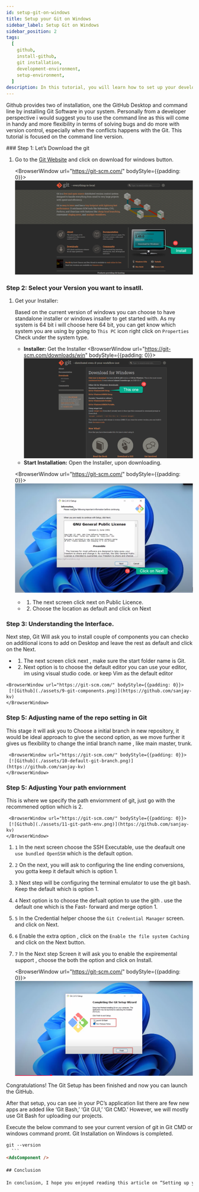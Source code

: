 ```yaml
---
id: setup-git-on-windows
title: Setup your Git on Windows
sidebar_label: Setup Git on Windows
sidebar_position: 2
tags:
  [
    github,
    install-github,
    git installation,
    development-environment,
    setup-environment,
  ]
description: In this tutorial, you will learn how to set up your development environment for Git And GitHub.
---
```


Github provides two of installation, one the GitHub Desktop and command line by installing Git Software in your system. Personally from a developer perspective i would suggest you to use the command line as this will come in handy and more flexibility in terms of solving bugs and do more with version control, especially when the conflicts happens with the Git. This tutorial is focused on the command line version. 

<AdsComponent />
### Step 1: Let’s Download the git 

1. Go to the [Git Website](https://git-scm.com/) and click on download for windows button.

    <BrowserWindow url="https://git-scm.com/" bodyStyle={{padding: 0}}>    
     [![GitHub](./assets/6-git-setup.png)](https://git-scm.com/)
    </BrowserWindow>


### Step 2: Select your Version you want to insatll.

1. Get your Installer:

   Based on the current version of windows you can choose to have standalone installer or windows insaller to get started with. As my system is 64 bit i will choose here 64 bit, you can get know which system you are using by going to ``This PC`` icon right click on ``Properties`` Check under the system type. 

     - **Installer:** Get the Installer
    <BrowserWindow url="https://git-scm.com/downloads/win" bodyStyle={{padding: 0}}>    
     [![GitHub](./assets/7-git-installer.png)](https://git-scm.com/downloads/win)
    </BrowserWindow>
        

     - **Start Installation:** Open the Installer, upon downloading. 
          
   
    <BrowserWindow url="https://git-scm.com/" bodyStyle={{padding: 0}}>    
     [![GitHub](./assets/8-Git-setup01.png)](https://git-scm.com/)
    </BrowserWindow>

   - 1. The next screen click next on Public Licence.
   - 2. Choose the location as default and click on Next

<AdsComponent />

### Step 3: Understanding the Interface.

Next step, Git Will ask you to install couple of components you can checko on additional icons to add on Desktop and leave the rest as default and click on the Next.

   - 1. The next screen click next , make sure the start folder name is Git.
   - 2. Next option is to choose the default editor  you can use your editor, im using visual studio code. or keep Vim as the default editor


    <BrowserWindow url="https://git-scm.com/" bodyStyle={{padding: 0}}>    
     [![Github](./assets/9-git-components.png)](https://github.com/sanjay-kv)
    </BrowserWindow>

   
### Step 5:  Adjusting name of the repo setting in Git

This stage it will ask you to Choose a initial branch in new repository, it would be ideal approach to give the second option, as we move further it gives us flexibility to change the intial branch name , like main master, trunk. 


     <BrowserWindow url="https://git-scm.com/" bodyStyle={{padding: 0}}>    
     [![Github](./assets/10-default-git-branch.png)](https://github.com/sanjay-kv)
    </BrowserWindow>

   
### Step 5:  Adjusting Your path enviornment

This is where we specify the path enviornment of git, just go with the recommened option which is 2.

     <BrowserWindow url="https://git-scm.com/" bodyStyle={{padding: 0}}>    
     [![Github](./assets/11-git-path-env.png)](https://github.com/sanjay-kv)
    </BrowserWindow>


1. ``1`` In the next screen choose the SSH Executable, use the deafault one ``use bundled OpenSSH`` which is the default option.
2. ``2`` On the next, you will ask to configuring the line ending conversions, you gotta keep it default which is option 1.
3. ``3`` Next step will be configuring the terminal emulator to use the git bash. Keep the default which is option 1.
4. ``4`` Next option is to choose the defualt option to use the gith . use the default one which is the Fast- forward and merge option 1.
5. ``5`` In the Credential helper choose the ``Git Credential Manager`` screen. and click on Next.
6. ``6`` Enable the extra option , click on the ``Enable the file system Caching`` and click on the Next button. 
7.  ``7`` In the Next step Screen it will ask you to enable the expiremental support , choose the both the option and click on Install. 

     <BrowserWindow url="https://git-scm.com/" bodyStyle={{padding: 0}}>    
     [![Github](./assets/12-git-final-setup.png)](https://github.com/sanjay-kv)
    </BrowserWindow>

Congratulations! The Git Setup has been finished and now you can launch the GitHub.

After that setup, you can see in your PC’s application list there are few new apps are added like ‘Git Bash,’ ‘Git GUI,’ ‘Git CMD.’ However, we will mostly use Git Bash for uploading our projects.

Execute the below command to see your current version of git in Git CMD or windows command promt. Git Installation on Windows is completed.

  ```html title="Check git is installed properly"
git --version
    ```
<AdsComponent />

## Conclusion

In conclusion, I hope you enjoyed reading this article on “Setting up your Git Enviornment?”. In the next post, will be discussing using Git to create a Repository and clone a project Github.  Signing off Sanjay Viswanathan.